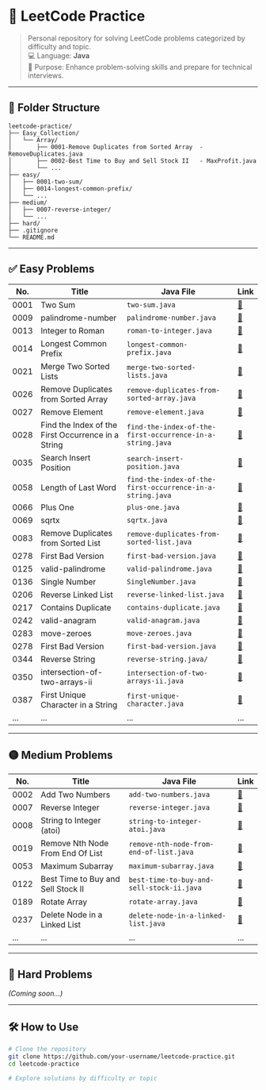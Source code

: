 
# 📘 LeetCode Practice

> Personal repository for solving LeetCode problems categorized by difficulty and topic.  
> 💻 Language: **Java**  
> 🧠 Purpose: Enhance problem-solving skills and prepare for technical interviews.

---

## 📁 Folder Structure

```
leetcode-practice/
├── Easy_Collection/
│   └── Array/
│       ├── 0001-Remove Duplicates from Sorted Array  - RemoveDuplicates.java
│       ├── 0002-Best Time to Buy and Sell Stock II   - MaxProfit.java
│       └── ...
├── easy/
│   ├── 0001-two-sum/
│   ├── 0014-longest-common-prefix/
│   └── ...
├── medium/
│   ├── 0007-reverse-integer/
│   └── ...
├── hard/
├── .gitignore
└── README.md
```

---

## ✅ Easy Problems

| No.  |              Title                                   | Java File                                                | Link                                                                                   |
|------|------------------------------------------------------|----------------------------------------------------------|----------------------------------------------------------------------------------------|
| 0001 | Two Sum                                              | `two-sum.java`                                           | [🔗](https://leetcode.com/problems/two-sum/)                                           |
| 0009 | palindrome-number                                    | `palindrome-number.java`                                 | [🔗](https://leetcode.com/problems/palindrome-number/)                                 |
| 0013 | Integer to Roman                                     | `roman-to-integer.java`                                  | [🔗](https://leetcode.com/problems/integer-to-roman/)                                  |
| 0014 | Longest Common Prefix                                | `longest-common-prefix.java`                             | [🔗](https://leetcode.com/problems/longest-common-prefix/)                             |
| 0021 | Merge Two Sorted Lists                               | `merge-two-sorted-lists.java`                            | [🔗](https://leetcode.com/problems/merge-two-sorted-lists/)                            |
| 0026 | Remove Duplicates from Sorted Array                  | `remove-duplicates-from-sorted-array.java`               | [🔗](https://leetcode.com/problems/remove-duplicates-from-sorted-array/)               |
| 0027 | Remove Element                                       | `remove-element.java`                                    | [🔗](https://leetcode.com/problems/remove-element)                                     |
| 0028 | Find the Index of the First Occurrence  in a String  | `find-the-index-of-the-first-occurrence-in-a-string.java`| [🔗](https://leetcode.com/problems/find-the-index-of-the-first-occurrence-in-a-string) |
| 0035 | Search Insert Position                               | `search-insert-position.java`                            | [🔗](https://leetcode.com/problems/search-insert-position/)                            |
| 0058 | Length of Last Word                                  | `find-the-index-of-the-first-occurrence-in-a-string.java`| [🔗](https://leetcode.com/problems/length-of-last-word/)                               |
| 0066 | Plus One                                             | `plus-one.java`                                          | [🔗](https://leetcode.com/problems/plus-one/)                                          |
| 0069 | sqrtx                                                | `sqrtx.java`                                             | [🔗](https://leetcode.com/problems/sqrtx/)                                             |
| 0083 | Remove Duplicates from Sorted List                   | `remove-duplicates-from-sorted-list.java`                | [🔗](https://leetcode.com/problems/remove-duplicates-from-sorted-list/)                |
| 0278 | First Bad Version                                    | `first-bad-version.java`                                 | [🔗](https://leetcode.com/problems/first-bad-version/)                                 |
| 0125 | valid-palindrome                                     | `valid-palindrome.java`                                  | [🔗](https://leetcode.com/problems/valid-palindrome/)                                  |
| 0136 | Single Number                                        | `SingleNumber.java`                                      | [🔗](https://leetcode.com/problems/single-number/)                                     |
| 0206 | Reverse Linked List                                  | `reverse-linked-list.java`                               | [🔗](https://leetcode.com/problems/reverse-linked-list)                                |
| 0217 | Contains Duplicate                                   | `contains-duplicate.java`                                | [🔗](https://leetcode.com/problems/contains-duplicate/)                                |
| 0242 | valid-anagram                                        | `valid-anagram.java`                                     | [🔗](https://leetcode.com/problems/valid-anagram/)                                     |
| 0283 | move-zeroes                                          | `move-zeroes.java`                                       | [🔗](https://leetcode.com/problems/move-zeroes/)                                       |
| 0278 | First Bad Version                                    | `first-bad-version.java`                                 | [🔗](https://leetcode.com/problems/first-bad-version/)                                 |
| 0344 | Reverse String                                       | `reverse-string.java/`                                   | [🔗](https://leetcode.com/problems/reverse-string/)                                    |
| 0350 | intersection-of-two-arrays-ii                        | `intersection-of-two-arrays-ii.java`                     | [🔗](https://leetcode.com/problems/intersection-of-two-arrays-ii/)                     |
| 0387 | First Unique Character in a String                   | `first-unique-character.java`                            | [🔗](https://leetcode.com/problems/first-unique-character-in-a-string/)                |
| ...  | ...                                                  | ...                                                      | ...                                                                                    |

---

## 🟡 Medium Problems

| No.  |              Title                                   | Java File                                                | Link                                                                                   |
|------|------------------------------------------------------|----------------------------------------------------------|----------------------------------------------------------------------------------------|
| 0002 | Add Two Numbers                                      | `add-two-numbers.java`                                   | [🔗](https://leetcode.com/problems/add-two-numbers/)                                  |
| 0007 | Reverse Integer                                      | `reverse-integer.java`                                   | [🔗](https://leetcode.com/problems/reverse-integer/)                                  |
| 0008 | String to Integer (atoi)                             | `string-to-integer-atoi.java`                            | [🔗](https://leetcode.com/problems/string-to-integer-atoi/)                           |
| 0019 | Remove Nth Node From End Of List                     | `remove-nth-node-from-end-of-list.java`                  | [🔗](https://leetcode.com/problems/remove-nth-node-from-end-of-list/)                 |
| 0053 | Maximum Subarray                                     | `maximum-subarray.java`                                  | [🔗](https://leetcode.com/problems/maximum-subarray/)                                 |
| 0122 | Best Time to Buy and Sell Stock II                   | `best-time-to-buy-and-sell-stock-ii.java`                | [🔗](https://leetcode.com/problems/best-time-to-buy-and-sell-stock-ii/)               |
| 0189 | Rotate Array                                         | `rotate-array.java`                                      | [🔗](https://leetcode.com/problems/rotate-array/)                                     |
| 0237 | Delete Node in a Linked List                         | `delete-node-in-a-linked-list.java`                      | [🔗](https://leetcode.com/problems/delete-node-in-a-linked-list/)                     |
| ...  | ...                                                  | ...                                                      | ...                                                                                    |

---

## 🔴 Hard Problems

_(Coming soon...)_

---

## 🛠️ How to Use

```bash
# Clone the repository
git clone https://github.com/your-username/leetcode-practice.git
cd leetcode-practice

# Explore solutions by difficulty or topic

